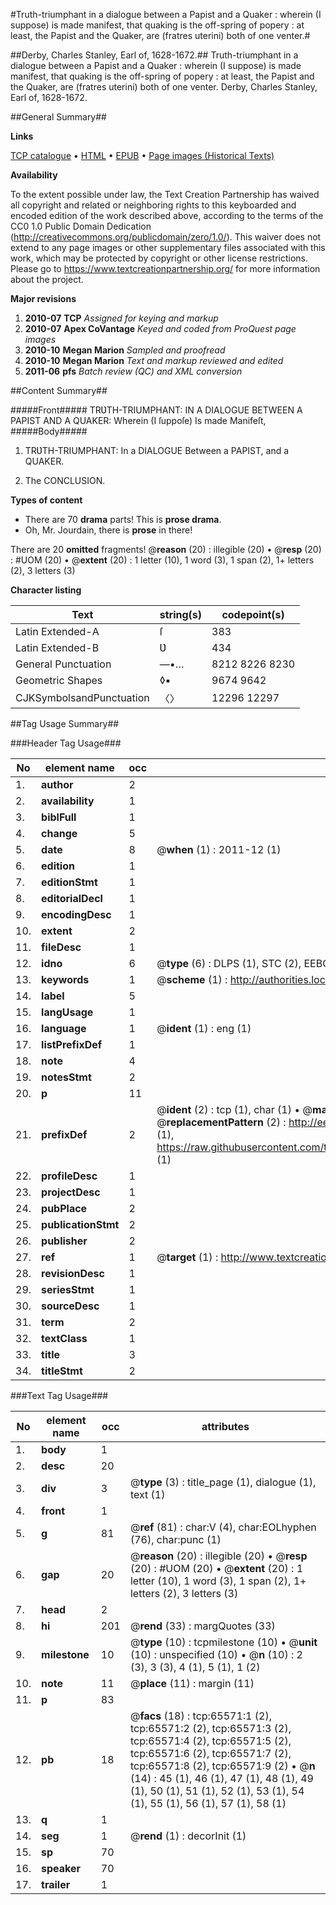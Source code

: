 #Truth-triumphant in a dialogue between a Papist and a Quaker : wherein (I suppose) is made manifest, that quaking is the off-spring of popery : at least, the Papist and the Quaker, are (fratres uterini) both of one venter.#

##Derby, Charles Stanley, Earl of, 1628-1672.##
Truth-triumphant in a dialogue between a Papist and a Quaker : wherein (I suppose) is made manifest, that quaking is the off-spring of popery : at least, the Papist and the Quaker, are (fratres uterini) both of one venter.
Derby, Charles Stanley, Earl of, 1628-1672.

##General Summary##

**Links**

[TCP catalogue](http://www.ota.ox.ac.uk/tcp/)  • 
[HTML](http://tei.it.ox.ac.uk/tcp/Texts-HTML/free/A35/A35717.html)  • 
[EPUB](http://tei.it.ox.ac.uk/tcp/Texts-EPUB/free/A35/A35717.epub) • 
[Page images (Historical Texts)](https://historicaltexts.jisc.ac.uk/eebo-12676582e)

**Availability**

To the extent possible under law, the Text Creation Partnership has waived all copyright and related or neighboring rights to this keyboarded and encoded edition of the work described above, according to the terms of the CC0 1.0 Public Domain Dedication (http://creativecommons.org/publicdomain/zero/1.0/). This waiver does not extend to any page images or other supplementary files associated with this work, which may be protected by copyright or other license restrictions. Please go to https://www.textcreationpartnership.org/ for more information about the project.

**Major revisions**

1. __2010-07__ __TCP__ *Assigned for keying and markup*
1. __2010-07__ __Apex CoVantage__ *Keyed and coded from ProQuest page images*
1. __2010-10__ __Megan Marion__ *Sampled and proofread*
1. __2010-10__ __Megan Marion__ *Text and markup reviewed and edited*
1. __2011-06__ __pfs__ *Batch review (QC) and XML conversion*

##Content Summary##

#####Front#####
TRƲTH-TRIUMPHANT: IN A DIALOGUE BETWEEN A PAPIST AND A QUAKER: Wherein (I ſuppoſe) Is made Manifeſt,
#####Body#####

1. TRƲTH-TRIUMPHANT: In a DIALOGUE Between a PAPIST, and a QUAKER.

1. The CONCLUSION.

**Types of content**

  * There are 70 **drama** parts! This is **prose drama**.
  * Oh, Mr. Jourdain, there is **prose** in there!

There are 20 **omitted** fragments! 
 @__reason__ (20) : illegible (20)  •  @__resp__ (20) : #UOM (20)  •  @__extent__ (20) : 1 letter (10), 1 word (3), 1 span (2), 1+ letters (2), 3 letters (3)

**Character listing**


|Text|string(s)|codepoint(s)|
|---|---|---|
|Latin Extended-A|ſ|383|
|Latin Extended-B|Ʋ|434|
|General Punctuation|—•…|8212 8226 8230|
|Geometric Shapes|◊▪|9674 9642|
|CJKSymbolsandPunctuation|〈〉|12296 12297|

##Tag Usage Summary##

###Header Tag Usage###

|No|element name|occ|attributes|
|---|---|---|---|
|1.|__author__|2||
|2.|__availability__|1||
|3.|__biblFull__|1||
|4.|__change__|5||
|5.|__date__|8| @__when__ (1) : 2011-12 (1)|
|6.|__edition__|1||
|7.|__editionStmt__|1||
|8.|__editorialDecl__|1||
|9.|__encodingDesc__|1||
|10.|__extent__|2||
|11.|__fileDesc__|1||
|12.|__idno__|6| @__type__ (6) : DLPS (1), STC (2), EEBO-CITATION (1), OCLC (1), VID (1)|
|13.|__keywords__|1| @__scheme__ (1) : http://authorities.loc.gov/ (1)|
|14.|__label__|5||
|15.|__langUsage__|1||
|16.|__language__|1| @__ident__ (1) : eng (1)|
|17.|__listPrefixDef__|1||
|18.|__note__|4||
|19.|__notesStmt__|2||
|20.|__p__|11||
|21.|__prefixDef__|2| @__ident__ (2) : tcp (1), char (1)  •  @__matchPattern__ (2) : ([0-9\-]+):([0-9IVX]+) (1), (.+) (1)  •  @__replacementPattern__ (2) : http://eebo.chadwyck.com/downloadtiff?vid=$1&page=$2 (1), https://raw.githubusercontent.com/textcreationpartnership/Texts/master/tcpchars.xml#$1 (1)|
|22.|__profileDesc__|1||
|23.|__projectDesc__|1||
|24.|__pubPlace__|2||
|25.|__publicationStmt__|2||
|26.|__publisher__|2||
|27.|__ref__|1| @__target__ (1) : http://www.textcreationpartnership.org/docs/. (1)|
|28.|__revisionDesc__|1||
|29.|__seriesStmt__|1||
|30.|__sourceDesc__|1||
|31.|__term__|2||
|32.|__textClass__|1||
|33.|__title__|3||
|34.|__titleStmt__|2||


###Text Tag Usage###

|No|element name|occ|attributes|
|---|---|---|---|
|1.|__body__|1||
|2.|__desc__|20||
|3.|__div__|3| @__type__ (3) : title_page (1), dialogue (1), text (1)|
|4.|__front__|1||
|5.|__g__|81| @__ref__ (81) : char:V (4), char:EOLhyphen (76), char:punc (1)|
|6.|__gap__|20| @__reason__ (20) : illegible (20)  •  @__resp__ (20) : #UOM (20)  •  @__extent__ (20) : 1 letter (10), 1 word (3), 1 span (2), 1+ letters (2), 3 letters (3)|
|7.|__head__|2||
|8.|__hi__|201| @__rend__ (33) : margQuotes (33)|
|9.|__milestone__|10| @__type__ (10) : tcpmilestone (10)  •  @__unit__ (10) : unspecified (10)  •  @__n__ (10) : 2 (3), 3 (3), 4 (1), 5 (1), 1 (2)|
|10.|__note__|11| @__place__ (11) : margin (11)|
|11.|__p__|83||
|12.|__pb__|18| @__facs__ (18) : tcp:65571:1 (2), tcp:65571:2 (2), tcp:65571:3 (2), tcp:65571:4 (2), tcp:65571:5 (2), tcp:65571:6 (2), tcp:65571:7 (2), tcp:65571:8 (2), tcp:65571:9 (2)  •  @__n__ (14) : 45 (1), 46 (1), 47 (1), 48 (1), 49 (1), 50 (1), 51 (1), 52 (1), 53 (1), 54 (1), 55 (1), 56 (1), 57 (1), 58 (1)|
|13.|__q__|1||
|14.|__seg__|1| @__rend__ (1) : decorInit (1)|
|15.|__sp__|70||
|16.|__speaker__|70||
|17.|__trailer__|1||
